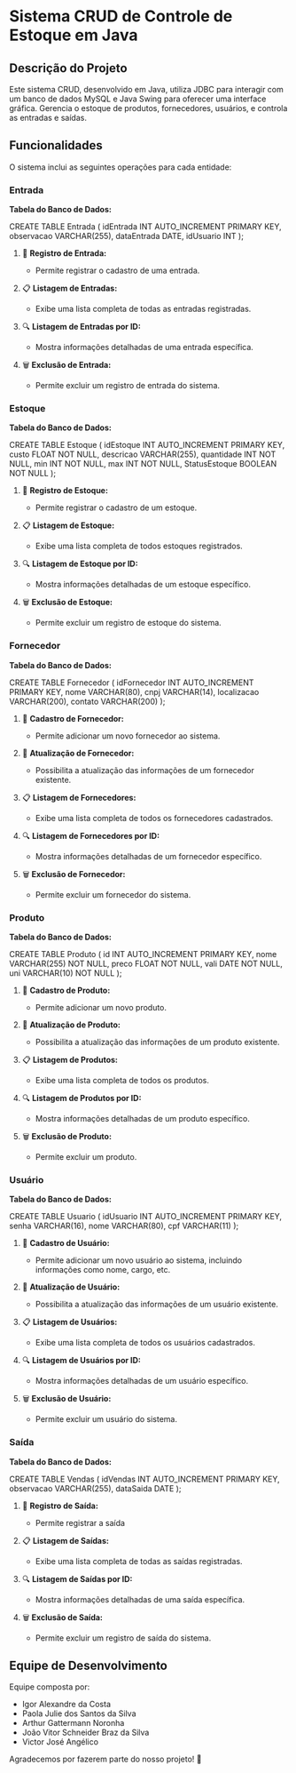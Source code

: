 # Sistema CRUD de Controle de Estoque em Java

## Descrição do Projeto
Este sistema CRUD, desenvolvido em Java, utiliza JDBC para interagir com um banco de dados MySQL e Java Swing para oferecer uma interface gráfica. Gerencia o estoque de produtos, fornecedores, usuários, e controla as entradas e saídas.

## Funcionalidades
O sistema inclui as seguintes operações para cada entidade:

### Entrada

   **Tabela do Banco de Dados:**
   
   CREATE TABLE Entrada (
    idEntrada INT AUTO_INCREMENT PRIMARY KEY,
    observacao VARCHAR(255),
    dataEntrada DATE,
    idUsuario INT
);

1. 📝 **Registro de Entrada:**
   - Permite registrar o cadastro de uma entrada.

2. 📋 **Listagem de Entradas:**
   - Exibe uma lista completa de todas as entradas registradas.

3. 🔍 **Listagem de Entradas por ID:**
   - Mostra informações detalhadas de uma entrada específica.

4. 🗑️ **Exclusão de Entrada:**
   - Permite excluir um registro de entrada do sistema.
     
### Estoque

   **Tabela do Banco de Dados:**

   CREATE TABLE Estoque (
    idEstoque INT AUTO_INCREMENT PRIMARY KEY,
    custo FLOAT NOT NULL,
    descricao VARCHAR(255),
    quantidade INT NOT NULL,
    min INT NOT NULL,
    max INT NOT NULL,
    StatusEstoque BOOLEAN NOT NULL
);

1. 📝 **Registro de Estoque:**
   - Permite registrar o cadastro de um estoque.

2. 📋 **Listagem de Estoque:**
   - Exibe uma lista completa de todos estoques registrados.

3. 🔍 **Listagem de Estoque por ID:**
   - Mostra informações detalhadas de um estoque específico.

4. 🗑️ **Exclusão de Estoque:**
   - Permite excluir um registro de estoque do sistema.

### Fornecedor

   **Tabela do Banco de Dados:**

   CREATE TABLE Fornecedor (
    idFornecedor INT AUTO_INCREMENT PRIMARY KEY,
    nome VARCHAR(80),
    cnpj VARCHAR(14),
    localizacao VARCHAR(200),
    contato VARCHAR(200)
);

1. 📝 **Cadastro de Fornecedor:**
   - Permite adicionar um novo fornecedor ao sistema.

2. 🔄 **Atualização de Fornecedor:**
   - Possibilita a atualização das informações de um fornecedor existente.

3. 📋 **Listagem de Fornecedores:**
   - Exibe uma lista completa de todos os fornecedores cadastrados.

4. 🔍 **Listagem de Fornecedores por ID:**
   - Mostra informações detalhadas de um fornecedor específico.

5. 🗑️ **Exclusão de Fornecedor:**
   - Permite excluir um fornecedor do sistema.

### Produto

   **Tabela do Banco de Dados:**

   CREATE TABLE Produto (
    id INT AUTO_INCREMENT PRIMARY KEY,
    nome VARCHAR(255) NOT NULL,
    preco FLOAT NOT NULL,
    vali DATE NOT NULL,
    uni VARCHAR(10) NOT NULL
);

1. 📝 **Cadastro de Produto:**
   - Permite adicionar um novo produto.
   
2. 🔄 **Atualização de Produto:**
   - Possibilita a atualização das informações de um produto existente.

3. 📋 **Listagem de Produtos:**
   - Exibe uma lista completa de todos os produtos.

4. 🔍 **Listagem de Produtos por ID:**
   - Mostra informações detalhadas de um produto específico.

5. 🗑️ **Exclusão de Produto:**
   - Permite excluir um produto.

### Usuário

   **Tabela do Banco de Dados:**

   CREATE TABLE Usuario (
    idUsuario INT AUTO_INCREMENT PRIMARY KEY,
    senha VARCHAR(16),
    nome VARCHAR(80),
    cpf VARCHAR(11)
);

1. 📝 **Cadastro de Usuário:**
   - Permite adicionar um novo usuário ao sistema, incluindo informações como nome, cargo, etc.

2. 🔄 **Atualização de Usuário:**
   - Possibilita a atualização das informações de um usuário existente.

3. 📋 **Listagem de Usuários:**
   - Exibe uma lista completa de todos os usuários cadastrados.

4. 🔍 **Listagem de Usuários por ID:**
   - Mostra informações detalhadas de um usuário específico.

5. 🗑️ **Exclusão de Usuário:**
   - Permite excluir um usuário do sistema.

### Saída

   **Tabela do Banco de Dados:**

   CREATE TABLE Vendas (
    idVendas INT AUTO_INCREMENT PRIMARY KEY,
    observacao VARCHAR(255),
    dataSaida DATE
);

1. 📝 **Registro de Saída:**
   - Permite registrar a saída

2. 📋 **Listagem de Saídas:**
   - Exibe uma lista completa de todas as saídas registradas.

3. 🔍 **Listagem de Saídas por ID:**
   - Mostra informações detalhadas de uma saída específica.

4. 🗑️ **Exclusão de Saída:**
   - Permite excluir um registro de saída do sistema.

## Equipe de Desenvolvimento
Equipe composta por:

- Igor Alexandre da Costa
- Paola Julie dos Santos da Silva
- Arthur Gattermann Noronha
- João Vitor Schneider Braz da Silva
- Victor José Angélico

Agradecemos por fazerem parte do nosso projeto! 🌟
